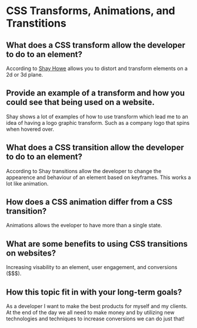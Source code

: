 # CSS Transforms, Animations, and Transtitions

## What does a CSS transform allow the developer to do to an element?

According to [Shay Howe](https://learn.shayhowe.com/advanced-html-css/css-transforms/) allows you to distort and transform elements on a 2d or 3d plane.

## Provide an example of a transform and how you could see that being used on a website.

Shay shows a lot of examples of how to use transform which lead me to an idea of having a logo graphic transform. Such as a company logo that spins when hovered over.

## What does a CSS transition allow the developer to do to an element?

According to Shay transitions allow the developer to change the appearence and behaviour of an element based on keyframes. This works a lot like animation.

## How does a CSS animation differ from a CSS transition?

Animations allows the eveloper to have more than a single state.

## What are some benefits to using CSS transitions on websites?

Increasing visability to an element, user engagement, and conversions ($$$).

## How this topic fit in with your long-term goals?

As a developer I want to make the best products for myself and my clients. At the end of the day we all need to make money and by utilizing new technologies and techniques to increase conversions we can do just that!
